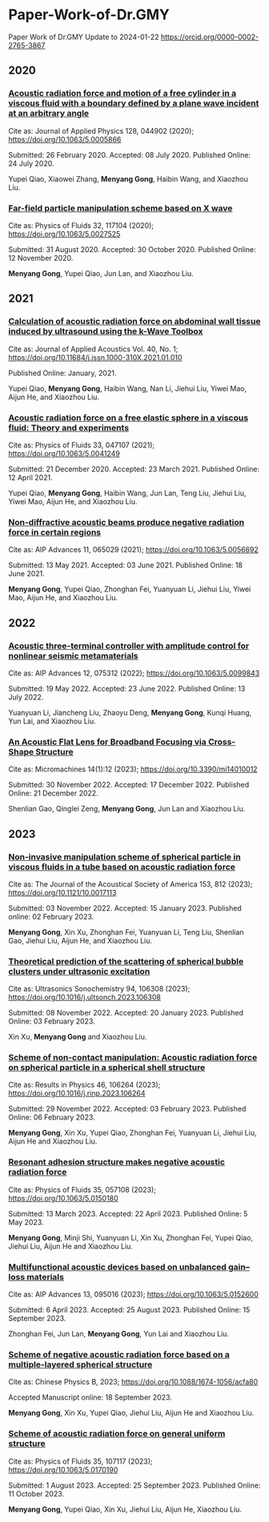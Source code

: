 # Paper-Work-of-Dr.GMY
Paper Work of Dr.GMY
Update to 2024-01-22
https://orcid.org/0000-0002-2765-3867

## 2020
### [Acoustic radiation force and motion of a free cylinder in a viscous fluid with a boundary defined by a plane wave incident at an arbitrary angle](https://doi.org/10.1063/5.0005866)

Cite as: Journal of Applied Physics 128, 044902 (2020); https://doi.org/10.1063/5.0005866

Submitted: 26 February 2020. Accepted: 08 July 2020. Published Online: 24 July 2020.

Yupei Qiao, Xiaowei Zhang, **Menyang Gong**, Haibin Wang, and Xiaozhou Liu.

### [Far-field particle manipulation scheme based on X wave](https://doi.org/10.1063/5.0027525)

Cite as: Physics of Fluids 32, 117104 (2020); https://doi.org/10.1063/5.0027525

Submitted: 31 August 2020. Accepted: 30 October 2020. Published Online: 12 November 2020.

**Menyang Gong**, Yupei Qiao, Jun Lan, and Xiaozhou Liu.

## 2021
### [Calculation of acoustic radiation force on abdominal wall tissue induced by ultrasound using the k-Wave Toolbox](https://doi.org/10.11684/j.issn.1000-310X.2021.01.010)

Cite as: Journal of Applied Acoustics Vol. 40, No. 1;  https://doi.org/10.11684/j.issn.1000-310X.2021.01.010

Published Online: January, 2021.

Yupei Qiao, **Menyang Gong**, Haibin Wang, Nan Li, Jiehui Liu, Yiwei Mao, Aijun He, and Xiaozhou Liu.

### [Acoustic radiation force on a free elastic sphere in a viscous fluid: Theory and experiments](https://doi.org/10.1063/5.0041249)

Cite as: Physics of Fluids 33, 047107 (2021); https://doi.org/10.1063/5.0041249

Submitted: 21 December 2020. Accepted: 23 March 2021. Published Online: 12 April 2021.

Yupei Qiao, **Menyang Gong**, Haibin Wang, Jun Lan, Teng Liu, Jiehui Liu, Yiwei Mao, Aijun He, and Xiaozhou Liu.

### [Non-diffractive acoustic beams produce negative radiation force in certain regions](https://doi.org/10.1063/5.0056692)

Cite as: AIP Advances 11, 065029 (2021); https://doi.org/10.1063/5.0056692

Submitted: 13 May 2021. Accepted: 03 June 2021. Published Online: 18 June 2021.

**Menyang Gong**, Yupei Qiao, Zhonghan Fei, Yuanyuan Li, Jiehui Liu, Yiwei Mao, Aijun He, and Xiaozhou Liu.

## 2022
### [Acoustic three-terminal controller with amplitude control for nonlinear seismic metamaterials](https://doi.org/10.1063/5.0099843)

Cite as: AIP Advances 12, 075312 (2022); https://doi.org/10.1063/5.0099843

Submitted: 19 May 2022. Accepted: 23 June 2022. Published Online: 13 July 2022.

Yuanyuan Li, Jiancheng Liu, Zhaoyu Deng, **Menyang Gong**, Kunqi Huang, Yun Lai, and Xiaozhou Liu.

### [An Acoustic Flat Lens for Broadband Focusing via Cross-Shape Structure](https://doi.org/10.3390/mi14010012)

Cite as: Micromachines 14(1):12 (2023); https://doi.org/10.3390/mi14010012

Submitted: 30 November 2022. Accepted: 17 December 2022. Published Online: 21 December 2022.

Shenlian Gao, Qinglei Zeng, **Menyang Gong**, Jun Lan and Xiaozhou Liu.

## 2023
### [Non-invasive manipulation scheme of spherical particle in viscous fluids in a tube based on acoustic radiation force](https://doi.org/10.1121/10.0017113)

Cite as: The Journal of the Acoustical Society of America 153, 812 (2023); https://doi.org/10.1121/10.0017113

Submitted: 03 November 2022. Accepted: 15 January 2023. Published online: 02 February 2023.

**Menyang Gong**, Xin Xu, Zhonghan Fei, Yuanyuan Li, Teng Liu, Shenlian Gao, Jiehui Liu, Aijun He, and Xiaozhou Liu.

### [Theoretical prediction of the scattering of spherical bubble clusters under ultrasonic excitation](https://doi.org/10.1016/j.ultsonch.2023.106308)

Cite as: Ultrasonics Sonochemistry 94, 106308 (2023); https://doi.org/10.1016/j.ultsonch.2023.106308

Submitted: 08 November 2022. Accepted: 20 January 2023. Published Online: 03 February 2023.

Xin Xu, **Menyang Gong** and Xiaozhou Liu.

### [Scheme of non-contact manipulation: Acoustic radiation force on spherical particle in a spherical shell structure](https://doi.org/10.1016/j.rinp.2023.106264)

Cite as: Results in Physics 46, 106264 (2023); https://doi.org/10.1016/j.rinp.2023.106264

Submitted: 29 November 2022. Accepted: 03 February 2023. Published Online: 06 February 2023.

**Menyang Gong**, Xin Xu, Yupei Qiao, Zhonghan Fei, Yuanyuan Li, Jiehui Liu, Aijun He and Xiaozhou Liu.

### [Resonant adhesion structure makes negative acoustic radiation force](https://doi.org/10.1063/5.0150180)

Cite as: Physics of Fluids 35, 057108 (2023); https://doi.org/10.1063/5.0150180

Submitted: 13 March 2023. Accepted: 22 April 2023. Published Online: 5 May 2023.

**Menyang Gong**, Minji Shi, Yuanyuan Li, Xin Xu, Zhonghan Fei, Yupei Qiao, Jiehui Liu, Aijun He and Xiaozhou Liu.

### [Multifunctional acoustic devices based on unbalanced gain–loss materials](https://doi.org/10.1063/5.0152600)

Cite as: AIP Advances 13, 095016 (2023); https://doi.org/10.1063/5.0152600

Submitted: 6 April 2023. Accepted: 25 August 2023. Published Online: 15 September 2023.

Zhonghan Fei, Jun Lan, **Menyang Gong**, Yun Lai and Xiaozhou Liu.

### [Scheme of negative acoustic radiation force based on a multiple-layered spherical structure](https://doi.org/10.1088/1674-1056/acfa80)

Cite as: Chinese Physics B, 2023; https://doi.org/10.1088/1674-1056/acfa80

Accepted Manuscript online: 18 September 2023.

**Menyang Gong**, Xin Xu, Yupei Qiao, Jiehui Liu, Aijun He and Xiaozhou Liu.

### [Scheme of acoustic radiation force on general uniform structure](https://doi.org/10.1063/5.0170190)

Cite as: Physics of Fluids 35, 107117 (2023); https://doi.org/10.1063/5.0170190

Submitted: 1 August 2023. Accepted: 25 September 2023. Published Online: 11 October 2023.

**Menyang Gong**, Yupei Qiao, Xin Xu, Jiehui Liu, Aijun He, Xiaozhou Liu.
